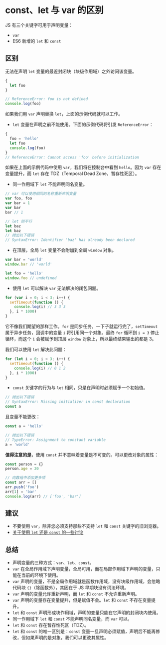 # const、let 与 var 的区别

JS 有三个关键字可用于声明变量：

- `var`
- ES6 新增的 `let` 和 `const`

## 区别

无法在声明 `let` 变量的最近封闭块（块级作用域）之外访问该变量。

```js
{
  let foo
}

// ReferenceError: foo is not defined
console.log(foo)
```

如果我们用 `var` 声明替换 `let`，上面的示例代码就可以工作。

- `let` 变量在声明之前不能使用。下面的示例代码将引发 `ReferenceError`：

```js
{
  foo = 'hello'
  let foo
  console.log(foo)
}
// ReferenceError: Cannot access 'foo' before initialization
```

如果在上面的示例代码中使用 `var`，我们将在控制台中看到 `hello`。因为 `var` 存在变量提升，而 `let` 存在 TDZ（Temporal Dead Zone，暂存性死区）。

- 同一作用域下 `let` 不能声明同名变量。

```js
// var 可以使用相同的名称重新声明变量
var foo, foo
var bar = 1
var bar
bar // 1

// let 则不行
let baz
let baz
// 抛出以下错误
// SyntaxError: Identifier 'baz' has already been declared
```

- 在顶层，全局 `let` 变量不会附加到全局 `window` 对象。

```js
var bar = 'world'
window.bar // 'world'

let foo = 'hello'
window.foo // undefined
```

- 使用 `let` 可以解决 `var` 无法解决的闭包问题。

```js
for (var i = 0; i < 3; i++) {
  setTimeout(function () {
    console.log(i) // 3 3 3
  }, i * 1000)
}
```

它不像我们期望的那样工作。`for` 是同步任务，一下子就运行完了，`setTimeout` 属于异步任务，回调中的变量 `i` 将引用同一个对象。最终 `for` 循环到 `i = 3` 停止循环，而这个 `i` 会被赋予到顶层 `window` 对象上，所以最终结果输出的都是 3。

我们可以使用 `let` 解决此问题：

```js
for (let i = 0; i < 3; i++) {
  setTimeout(function () {
    console.log(i) // 0 1 2
  }, i * 1000)
}
```

- `const` 关键字的行为与 `let` 相同，只是在声明时必须赋予一个初始值。

```js
// 抛出以下错误
// SyntaxError: Missing initializer in const declaration
const a
```

且变量不能更改：

```js
const a = 'hello'

// 抛出以下错误
// TypeError: Assignment to constant variable
a = 'world'
```

**值得注意的是**，使用 `const` 并不意味着变量是不可变的。可以更改对象的属性：

```js
const person = {}
person.age = 20

// 向数组中添加更多项
const arr = []
arr.push('foo')
arr[1] = 'bar'
console.log(arr) // ['foo', 'bar']
```

## 建议

- 不要使用 `var`，除非您必须支持那些不支持 `let` 和 `const` 关键字的旧浏览器。
- [关于使用 `let` 还是 `const` 的一些讨论](https://overreacted.io/on-let-vs-const/)

## 总结

- 声明变量的三种方式：`var`、`let`、`const`。
- `var` 在全局作用域下声明变量，全局可用，而在局部作用域下声明的变量，只能在当前的环境下使用。
- `var` 声明的变量，不是全局作用域就是函数作用域，没有块级作用域，会忽略代码块 `{}`（除函数外），其因在于 JS 早期块没有词法环境。
- `var` 声明的变量允许重新声明，而 `let` 和 `const` 不允许重新声明。
- `var` 声明的变量存在变量提升，但是赋值不会。`let` 和 `const` 不存在变量提升。
- `let` 和 `const` 声明形成块作用域，声明的变量只能在它声明的封闭块内使用。
- 同一作用域下 `let` 和 `const` 不能声明同名变量，而 `var` 可以。
- `let` 和 `const` 存在暂存性死区（TDZ）。
- `let` 和 `const` 的唯一区别是：`const` 变量一旦声明必须赋值，声明后不能再修改，但如果声明的是对象，我们可以更改其属性。
